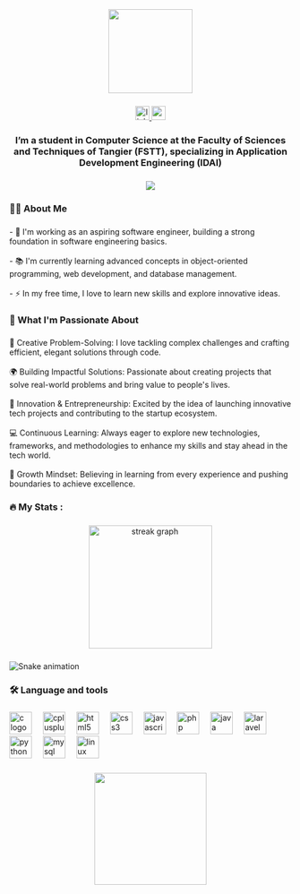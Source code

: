 <div align="center">
  <img height="150" src="https://i.giphy.com/media/v1.Y2lkPTc5MGI3NjExbXRmaXpwbzZlbTM5dnM4NHVvcnJhOXJmY25tdjd0ZjBydnVyMmhnZiZlcD12MV9pbnRlcm5hbF9naWZfYnlfaWQmY3Q9Zw/pNx09ajeVCJ3O/giphy.gif"  />
</div>

###

<div align="center">
  <a href="https://www.linkedin.com/in/abderrahmane-hafdane-5344732ab/" target="_blank">
    <img src="https://img.shields.io/static/v1?message=LinkedIn&logo=linkedin&label=&color=0077B5&logoColor=white&labelColor=&style=for-the-badge" height="25" alt="linkedin logo"  />
  </a>
  <a href="abdo.abiido@gmail.com" target="_blank">
    <img src="https://img.shields.io/static/v1?message=Gmail&logo=gmail&label=&color=D14836&logoColor=white&labelColor=&style=for-the-badge" height="25" alt="gmail logo"  />
  </a>
</div>

###

<h3 align="center">I’m a student in Computer Science at the Faculty of Sciences and Techniques of Tangier (FSTT), specializing in Application Development Engineering (IDAI)</h3>

###

<div align="center">
  <img src="https://profile-counter.glitch.me/AbdoKujo/count.svg?"  />
</div>

###

<h3 align="left">👩‍💻  About Me</h3>

###

<p align="left">- 🔭 I'm working as an aspiring software engineer, building a strong foundation in software engineering basics.<br><br>- 📚  I'm currently learning advanced concepts in object-oriented programming, web development, and database management.<br><br>- ⚡  In my free time, I love to learn new skills and explore innovative ideas.</p>

###

<h3 align="left">🌟 What I'm Passionate About</h3>

###

<p align="left">🧠 Creative Problem-Solving: I love tackling complex challenges and crafting efficient, elegant solutions through code.<br><br>🌍 Building Impactful Solutions: Passionate about creating projects that solve real-world problems and bring value to people's lives.<br><br>🚀 Innovation & Entrepreneurship: Excited by the idea of launching innovative tech projects and contributing to the startup ecosystem.<br><br>💻 Continuous Learning: Always eager to explore new technologies, frameworks, and methodologies to enhance my skills and stay ahead in the tech world.<br><br>🌱 Growth Mindset: Believing in learning from every experience and pushing boundaries to achieve excellence.</p>

###

<h3 align="left">🔥   My Stats :</h3>

###

<div align="center">
  <img src="https://streak-stats.demolab.com?user=AbdoKujo&locale=en&mode=daily&theme=dark&hide_border=false&border_radius=5&order=3" height="220" alt="streak graph"  />
</div>

###

<img src="https://raw.githubusercontent.com/AbdoKujo/AbdoKujo/output/snake.svg" alt="Snake animation" />

###

<h3 align="left">🛠 Language and tools</h3>

###

<div align="left">
  <img src="https://cdn.jsdelivr.net/gh/devicons/devicon/icons/c/c-original.svg" height="40" alt="c logo"  />
  <img width="12" />
  <img src="https://cdn.jsdelivr.net/gh/devicons/devicon/icons/cplusplus/cplusplus-original.svg" height="40" alt="cplusplus logo"  />
  <img width="12" />
  <img src="https://cdn.jsdelivr.net/gh/devicons/devicon/icons/html5/html5-original.svg" height="40" alt="html5 logo"  />
  <img width="12" />
  <img src="https://skillicons.dev/icons?i=css" height="40" alt="css3 logo"  />
  <img width="12" />
  <img src="https://skillicons.dev/icons?i=js" height="40" alt="javascript logo"  />
  <img width="12" />
  <img src="https://cdn.simpleicons.org/php/777BB4" height="40" alt="php logo"  />
  <img width="12" />
  <img src="https://cdn.jsdelivr.net/gh/devicons/devicon/icons/java/java-original.svg" height="40" alt="java logo"  />
  <img width="12" />
  <img src="https://cdn.jsdelivr.net/gh/devicons/devicon/icons/laravel/laravel-original.svg" height="40" alt="laravel logo"  />
  <img width="12" />
  <img src="https://cdn.jsdelivr.net/gh/devicons/devicon/icons/python/python-original.svg" height="40" alt="python logo"  />
  <img width="12" />
  <img src="https://cdn.jsdelivr.net/gh/devicons/devicon/icons/mysql/mysql-original.svg" height="40" alt="mysql logo"  />
  <img width="12" />
  <img src="https://cdn.jsdelivr.net/gh/devicons/devicon/icons/linux/linux-original.svg" height="40" alt="linux logo"  />
</div>

###

<div align="center">
  <img height="200" src="https://i.giphy.com/media/v1.Y2lkPTc5MGI3NjExZmFxNm5mdzI2MnkxM3c0NG94YW5naWY1ZjFnaGtzYWV6ZHhvOWd4cyZlcD12MV9pbnRlcm5hbF9naWZfYnlfaWQmY3Q9Zw/Rpl1sod1vCXK0L2SUN/giphy.gif"  />
</div>

###
